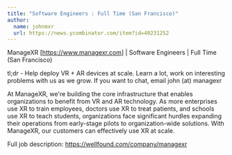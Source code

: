 ```yaml
---
title: "Software Engineers : Full Time (San Francisco)"
author:
  name: johnmxr
  url: https://news.ycombinator.com/item?id=40231252
---
```

ManageXR [<a href="https:&#x2F;&#x2F;www.managexr.com" rel="nofollow">https:&#x2F;&#x2F;www.managexr.com</a>] | Software Engineers | Full Time (San Francisco)

tl;dr - Help deploy VR + AR devices at scale. Learn a lot, work on interesting problems with us as we grow. If you want to chat, email john (at) managexr

At ManageXR, we&#x27;re building the core infrastructure that enables organizations to benefit from VR and AR technology. As more enterprises use XR to train employees, doctors use XR to treat patients, and schools use XR to teach students, organizations face significant hurdles expanding their operations from early-stage pilots to organization-wide solutions. With ManageXR, our customers can effectively use XR at scale.

Full job description: <a href="https:&#x2F;&#x2F;wellfound.com&#x2F;company&#x2F;managexr" rel="nofollow">https:&#x2F;&#x2F;wellfound.com&#x2F;company&#x2F;managexr</a>
